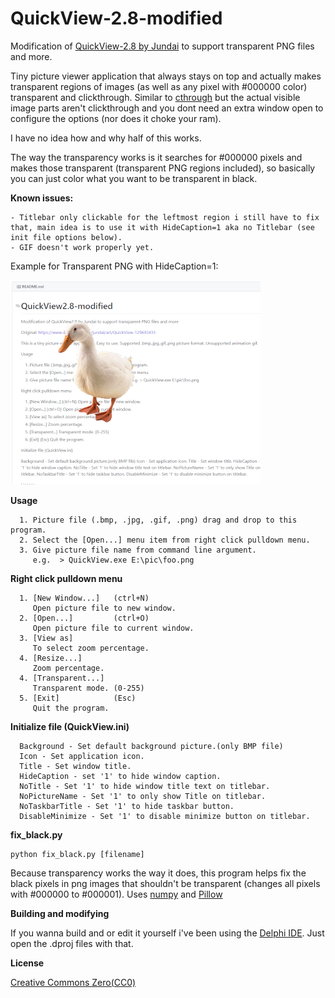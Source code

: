 # QuickView-2.8-modified
Modification of [QuickView-2.8 by Jundai](https://www.deviantart.com/jundai/art/QuickView-129693435) to support transparent PNG files and more.

Tiny picture viewer application that always stays on top and actually makes transparent regions of images (as well as any pixel with #000000 color) transparent and clickthrough. Similar to [cthrough](http://cthruview.sourceforge.net/) but the actual visible image parts aren't clickthrough and you dont need an extra window open to configure the options (nor does it choke your ram).

I have no idea how and why half of this works. 

The way the transparency works is it searches for #000000 pixels and makes those transparent (transparent PNG regions included), so basically you can just color what you want to be transparent in black.

**Known issues:**
```
- Titlebar only clickable for the leftmost region i still have to fix that, main idea is to use it with HideCaption=1 aka no Titlebar (see init file options below).
- GIF doesn't work properly yet.
```

Example for Transparent PNG with HideCaption=1:

![Screenshot](/screenshot.png)


**Usage**
```
  1. Picture file (.bmp, .jpg, .gif, .png) drag and drop to this program.
  2. Select the [Open...] menu item from right click pulldown menu.
  3. Give picture file name from command line argument.
     e.g.  > QuickView.exe E:\pic\foo.png
```
**Right click pulldown menu**
```
  1. [New Window...]   (ctrl+N)
     Open picture file to new window.
  2. [Open...]         (ctrl+O)
     Open picture file to current window.
  3. [View as]
     To select zoom percentage.
  4. [Resize...]
     Zoom percentage.
  4. [Transparent...]
     Transparent mode. (0-255)
  5. [Exit]            (Esc)
     Quit the program.
```
**Initialize file (QuickView.ini)**
```
  Background - Set default background picture.(only BMP file)
  Icon - Set application icon.
  Title - Set window title.
  HideCaption - set '1' to hide window caption.
  NoTitle - Set '1' to hide window title text on titlebar.
  NoPictureName - Set '1' to only show Title on titlebar.
  NoTaskbarTitle - Set '1' to hide taskbar button.
  DisableMinimize - Set '1' to disable minimize button on titlebar.
```

**fix_black.py**
```
python fix_black.py [filename]
```

Because transparency works the way it does, this program helps fix the black pixels in png images that shouldn't be transparent (changes all pixels with #000000 to #000001). Uses [numpy](https://pypi.org/project/numpy/) and [Pillow](https://pypi.org/project/Pillow/)

**Building and modifying**

If you wanna build and or edit it yourself i've been using the [Delphi IDE](https://www.embarcadero.com/products/delphi/starter). Just open the .dproj files with that.

**License**

  [Creative Commons Zero(CC0)](http://creativecommons.org/publicdomain/zero/1.0/)
